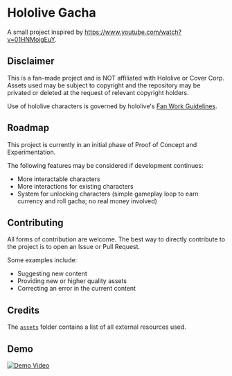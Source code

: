 # Hololive Gacha

A small project inspired by https://www.youtube.com/watch?v=01HNMoigEuY.

## Disclaimer

This is a fan-made project and is NOT affiliated with Hololive or Cover Corp.
Assets used may be subject to copyright and the repository may be privated or deleted at the request of relevant copyright holders.

Use of hololive characters is governed by hololive's [Fan Work Guidelines](https://en.hololive.tv/terms).

## Roadmap

This project is currently in an initial phase of Proof of Concept and Experimentation.

The following features may be considered if development continues:
* More interactable characters
* More interactions for existing characters
* System for unlocking characters (simple gameplay loop to earn currency and roll gacha; no real money involved)

## Contributing

All forms of contribution are welcome. The best way to directly contribute to the project is to open an Issue or Pull Request.

Some examples include:
* Suggesting new content
* Providing new or higher quality assets
* Correcting an error in the current content

## Credits

The [`assets`](assets) folder contains a list of all external resources used.

## Demo

[![Demo Video](https://img.youtube.com/vi/PaMjo3IXMKc/0.jpg)](https://www.youtube.com/playlist?list=PLsW-x-sSmhp_Vf-fwRAUEg3V4GB3Zu2PT "holo gacha")